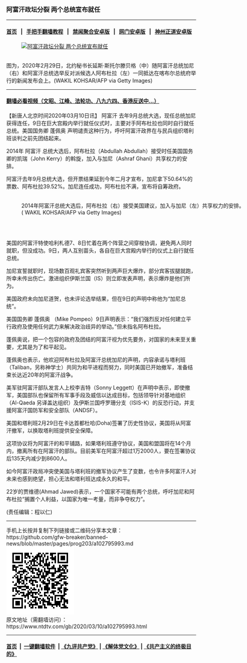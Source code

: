 ### 阿富汗政坛分裂 两个总统宣布就任
------------------------

#### [首页](https://github.com/gfw-breaker/banned-news/blob/master/README.md) &nbsp;&nbsp;|&nbsp;&nbsp; [手把手翻墙教程](https://github.com/gfw-breaker/guides/wiki) &nbsp;&nbsp;|&nbsp;&nbsp; [禁闻聚合安卓版](https://github.com/gfw-breaker/bn-android) &nbsp;&nbsp;|&nbsp;&nbsp; [网门安卓版](https://github.com/oGate2/oGate) &nbsp;&nbsp;|&nbsp;&nbsp; [神州正道安卓版](https://github.com/SzzdOgate/update) 



<div><div class="featured_image">
 <a href="https://i.ntdtv.com/assets/uploads/2020/03/GettyImages-1204141032.jpg" target="_blank">
  <figure>
   <img alt="阿富汗政坛分裂 两个总统宣布就任" src="https://i.ntdtv.com/assets/uploads/2020/03/GettyImages-1204141032-800x450.jpg"/>
  </figure><br/>
 </a>
 <span class="caption">
  图为，2020年2月29日，北约秘书长延斯·斯托尔滕贝格（中）随阿富汗总统加尼（右）和阿富汗总统选举反对派候选人阿布杜拉（左）一同抵达在喀布尔总统府举行的新闻发布会上。(WAKIL KOHSAR/AFP via Getty Images)
 </span>
</div>
</div><hr/>

#### [翻墙必看视频（文昭、江峰、法轮功、八九六四、香港反送中...）](https://github.com/gfw-breaker/banned-news/blob/master/pages/link3.md)

<div><div class="post_content" itemprop="articleBody">
 <p>
  【新唐人北京时间2020年03月10日讯】
  <ok href="https://www.ntdtv.com/gb/阿富汗.htm">
   阿富汗
  </ok>
  去年9月总统大选，现任总统加尼获得连任，9日在巨大宫殿内举行就任仪式时，主要对手阿布杜拉也同时自行就任总统。美国国务卿
  <ok href="https://www.ntdtv.com/gb/蓬佩奥.htm">
   蓬佩奥
  </ok>
  声明谴责这种行为，呼吁阿富汗政界在与民兵组织塔利班谈判之前先团结起来。
 </p>
 <p>
  2014年
  <ok href="https://www.ntdtv.com/gb/阿富汗.htm">
   阿富汗
  </ok>
  总统大选后，阿布杜拉（Abdullah Abdullah）接受时任美国国务卿的凯瑞（John Kerry）的斡旋，加入与加尼（Ashraf Ghani）共享权力的安排。
 </p>
 <p>
  阿富汗去年9月总统大选，但开票结果延到今年二月才宣布，加尼拿下50.64%的票数、阿布杜拉39.52%。加尼连任成功，阿布杜拉不满，宣布将自筹政府。
 </p>
 <figure class="wp-caption alignnone" id="attachment_102796010" style="width: 600px">
  <img alt="" class="size-medium wp-image-102796010" src="https://i.ntdtv.com/assets/uploads/2020/03/GettyImages-453339546-600x338.jpg">
   <br/><figcaption class="wp-caption-text">
    2014年阿富汗总统大选后，阿布杜拉（右）接受美国建议，加入与加尼（左）共享权力的安排。
    <br/>
    ( WAKIL KOHSAR/AFP via Getty Images)
   </figcaption><br/>
  </img>
 </figure><br/>
 <p>
  美国的阿富汗特使哈利札德7、8日忙着在两个阵营之间穿梭协调，避免两人同时就职，但没成功。9日，两人互别苗头，各自在巨大宫殿内举行的仪式上自行就任总统。
 </p>
 <p>
  加尼宣誓就职时，现场数百观礼宾客突然听到两声巨大爆炸，部分宾客拔腿就跑，所幸未传出伤亡。激进组织伊斯兰国（IS）则立即发表声明，表示爆炸是他们所为。
 </p>
 <div class="video_fit_container">
 </div>
 <p>
  美国政府未向加尼道贺，也未评论选举结果，但在9日的声明中称他为“加尼总统”。
 </p>
 <p>
  美国国务卿
  <ok href="https://www.ntdtv.com/gb/蓬佩奥.htm">
   蓬佩奥
  </ok>
  （Mike Pompeo）9日声明表示：“我们强烈反对任何建立平行政府及使用任何武力来解决政治歧异的举动。”但未指名阿布杜拉。
 </p>
 <p>
  蓬佩奥说，把一个包容的政府及团结的阿富汗视为优先要务，对国家的未来至关重要，尤其是为了和平起见。
 </p>
 <p>
  蓬佩奥也表示，他欢迎阿布杜拉及阿富汗总统加尼的声明，内容承诺与塔利班（Taliban，另称神学士）共同为和平进程而努力，同时美国已开始撤军，准备结束长达近20年的阿富汗战争。
 </p>
 <p>
  美军驻阿富汗部队发言人上校李吉特（Sonny Leggett）在声明中表示，即使撤军，美国部队也保留所有军事手段及威信以达成目标，包括领导针对基地组织（Al-Qaeda 另译盖达组织）及伊斯兰国呼罗珊分支（ISIS-K）的反恐行动，并支援阿富汗国防军和安全部队（ANDSF）。
 </p>
 <p>
  美国和塔利班2月29日在卡达首都杜哈(Doha)签署了历史性协议，美国将从阿富汗撤军，以换取塔利班提供安全保障。
 </p>
 <p>
  这项协议将为阿富汗的和平铺路，如果塔利班遵守协议，美国和盟国将在14个月内，撤离所有在阿富汗的部队。目前美军在阿富汗超过1万2000人，要在签署协议后135天内减少到8600人。
 </p>
 <p>
  如今阿富汗政局冲突使美国与塔利班的撤军协议产生了变数，也令许多阿富汗人对未来也感到绝望，担心无法和塔利班达成永久的和平。
 </p>
 <p>
  22岁的贾维德(Ahmad Jawed)表示，一个国家不可能有两个总统，呼吁加尼和阿布杜拉“搁置个人利益，以国家为唯一考量，而非争夺权力”。
 </p>
 <p>
  (责任编辑：程以仁)
 </p>
 <div class="single_ad">
 </div>
</div>
</div>
<hr/>
手机上长按并复制下列链接或二维码分享本文章：<br/>
https://github.com/gfw-breaker/banned-news/blob/master/pages/prog203/a102795993.md <br/>
<a href='https://github.com/gfw-breaker/banned-news/blob/master/pages/prog203/a102795993.md'><img src='https://github.com/gfw-breaker/banned-news/blob/master/pages/prog203/a102795993.md.png'/></a> <br/>
原文地址（需翻墙访问）：https://www.ntdtv.com/gb/2020/03/10/a102795993.html


------------------------
#### [首页](https://github.com/gfw-breaker/banned-news/blob/master/README.md) &nbsp;|&nbsp; [一键翻墙软件](https://github.com/gfw-breaker/nogfw/blob/master/README.md) &nbsp;| [《九评共产党》](https://github.com/gfw-breaker/9ping.md/blob/master/README.md#九评之一评共产党是什么) | [《解体党文化》](https://github.com/gfw-breaker/jtdwh.md/blob/master/README.md) | [《共产主义的终极目的》](https://github.com/gfw-breaker/gczydzjmd.md/blob/master/README.md)


<img src='http://gfw-breaker.win/banned-news/pages/prog203/a102795993.md' width='0px' height='0px'/>